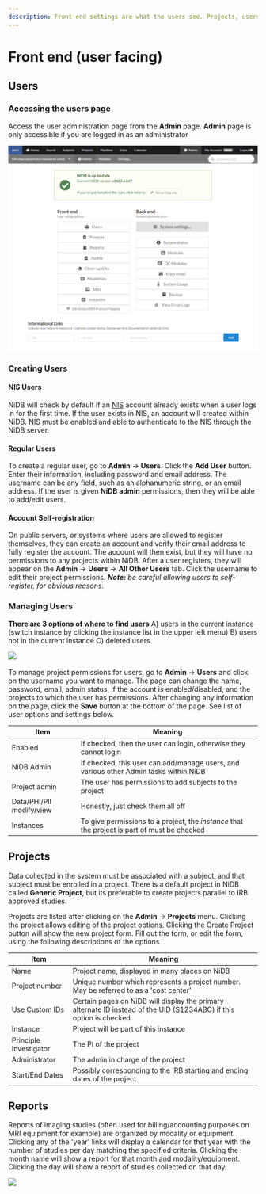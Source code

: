 ```yaml
---
description: Front end settings are what the users see. Projects, users, etc.
---
```


# Front end (user facing)

## Users

### Accessing the users page

Access the user administration page from the **Admin** page. **Admin** page is only accessible if you are logged in as an administrator

![Main admin page](<../../.gitbook/assets/image (1) (1).png>)

### Creating Users

#### NIS Users

NiDB will check by default if an [NIS](https://en.wikipedia.org/wiki/Network\_Information\_Service) account already exists when a user logs in for the first time. If the user exists in NIS, an account will created within NiDB. NIS must be enabled and able to authenticate to the NIS through the NiDB server.

#### Regular Users

To create a regular user, go to **Admin** → **Users**. Click the **Add User** button. Enter their information, including password and email address. The username can be any field, such as an alphanumeric string, or an email address. If the user is given **NiDB admin** permissions, then they will be able to add/edit users.

#### Account Self-registration

On public servers, or systems where users are allowed to register themselves, they can create an account and verify their email address to fully register the account. The account will then exist, but they will have no permissions to any projects within NiDB. After a user registers, they will appear on the **Admin** → **Users** → **All Other Users** tab. Click the username to edit their project permissions. _**Note:** be careful allowing users to self-register, for obvious reasons._

### Managing Users

**There are 3 options of where to find users** A) users in the current instance (switch instance by clicking the instance list in the upper left menu) B) users not in the current instance C) deleted users

![](https://user-images.githubusercontent.com/8302215/142014954-37b7a2e7-31cf-4cd6-9ce2-7eb6af559ee2.png)

To manage project permissions for users, go to **Admin** → **Users** and click on the username you want to manage. The page can change the name, password, email, admin status, if the account is enabled/disabled, and the projects to which the user has permissions. After changing any information on the page, click the **Save** button at the bottom of the page. See list of user options and settings below.

| Item                     | Meaning                                                                                      |
| ------------------------ | -------------------------------------------------------------------------------------------- |
| Enabled                  | If checked, then the user can login, otherwise they cannot login                             |
| NiDB Admin               | If checked, this user can add/manage users, and various other Admin tasks within NiDB        |
| Project admin            | The user has permissions to add subjects to the project                                      |
| Data/PHI/PII modify/view | Honestly, just check them all off                                                            |
| Instances                | To give permissions to a project, the _instance_ that the project is part of must be checked |

## Projects

Data collected in the system must be associated with a subject, and that subject must be enrolled in a project. There is a default project in NiDB called **Generic Project**, but its preferable to create projects parallel to IRB approved studies.

Projects are listed after clicking on the **Admin** → **Projects** menu. Clicking the project allows editing of the project options. Clicking the Create Project button will show the new project form. Fill out the form, or edit the form, using the following descriptions of the options

| Item                   | Meaning                                                                                                             |
| ---------------------- | ------------------------------------------------------------------------------------------------------------------- |
| Name                   | Project name, displayed in many places on NiDB                                                                      |
| Project number         | Unique number which represents a project number. May be referred to as a 'cost center'                              |
| Use Custom IDs         | Certain pages on NiDB will display the primary alternate ID instead of the UID (S1234ABC) if this option is checked |
| Instance               | Project will be part of this instance                                                                               |
| Principle Investigator | The PI of the project                                                                                               |
| Administrator          | The admin in charge of the project                                                                                  |
| Start/End Dates        | Possibly corresponding to the IRB starting and ending dates of the project                                          |

## Reports

Reports of imaging studies (often used for billing/accounting purposes on MRI equipment for example) are organized by modality or equipment. Clicking any of the 'year' links will display a calendar for that year with the number of studies per day matching the specified criteria. Clicking the month name will show a report for that month and modality/equipment. Clicking the day will show a report of studies collected on that day.

![](https://user-images.githubusercontent.com/8302215/143941688-f05c43b1-7afc-42fd-afc6-1b016ede715b.png)

